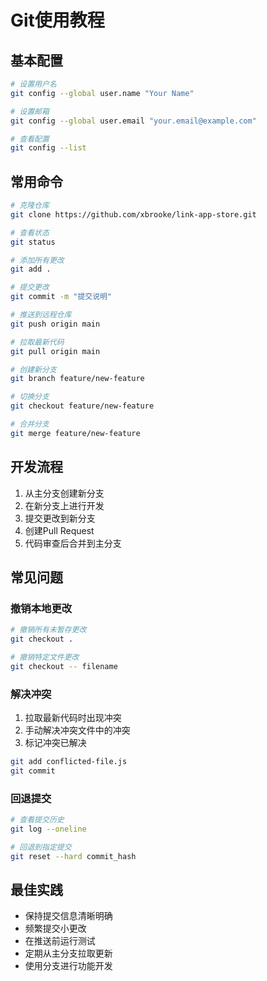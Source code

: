 # Git使用教程

## 基本配置
```bash
# 设置用户名
git config --global user.name "Your Name"

# 设置邮箱
git config --global user.email "your.email@example.com"

# 查看配置
git config --list
```

## 常用命令
```bash
# 克隆仓库
git clone https://github.com/xbrooke/link-app-store.git

# 查看状态
git status

# 添加所有更改
git add .

# 提交更改
git commit -m "提交说明"

# 推送到远程仓库
git push origin main

# 拉取最新代码
git pull origin main

# 创建新分支
git branch feature/new-feature

# 切换分支
git checkout feature/new-feature

# 合并分支
git merge feature/new-feature
```

## 开发流程
1. 从主分支创建新分支
2. 在新分支上进行开发
3. 提交更改到新分支
4. 创建Pull Request
5. 代码审查后合并到主分支

## 常见问题
### 撤销本地更改
```bash
# 撤销所有未暂存更改
git checkout .

# 撤销特定文件更改
git checkout -- filename
```

### 解决冲突
1. 拉取最新代码时出现冲突
2. 手动解决冲突文件中的冲突
3. 标记冲突已解决
```bash
git add conflicted-file.js
git commit
```

### 回退提交
```bash
# 查看提交历史
git log --oneline

# 回退到指定提交
git reset --hard commit_hash
```

## 最佳实践
- 保持提交信息清晰明确
- 频繁提交小更改
- 在推送前运行测试
- 定期从主分支拉取更新
- 使用分支进行功能开发
